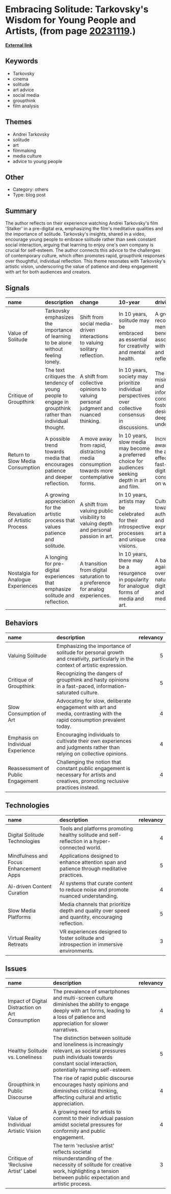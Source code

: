 # __Embracing Solitude: Tarkovsky's Wisdom for Young People and Artists__, (from page [20231119](https://kghosh.substack.com/p/20231119).)

__[External link](https://www.openculture.com/2015/03/andrei-tarkovskys-message-to-young-people.html)__



## Keywords

* Tarkovsky
* cinema
* solitude
* art advice
* social media
* groupthink
* film analysis

## Themes

* Andrei Tarkovsky
* solitude
* art
* filmmaking
* media culture
* advice to young people

## Other

* Category: others
* Type: blog post

## Summary

The author reflects on their experience watching Andrei Tarkovsky's film 'Stalker' in a pre-digital era, emphasizing the film's meditative qualities and the importance of solitude. Tarkovsky's insights, shared in a video, encourage young people to embrace solitude rather than seek constant social interaction, arguing that learning to enjoy one's own company is crucial for self-esteem. The author connects this advice to the challenges of contemporary culture, which often promotes rapid, groupthink responses over thoughtful, individual reflection. This theme resonates with Tarkovsky's artistic vision, underscoring the value of patience and deep engagement with art for both audiences and creators.

## Signals

| name                               | description                                                                                             | change                                                                                  | 10-year                                                                                               | driving-force                                                                                           |   relevancy |
|:-----------------------------------|:--------------------------------------------------------------------------------------------------------|:----------------------------------------------------------------------------------------|:------------------------------------------------------------------------------------------------------|:--------------------------------------------------------------------------------------------------------|------------:|
| Value of Solitude                  | Tarkovsky emphasizes the importance of learning to be alone without feeling lonely.                     | Shift from social media-driven interactions to valuing solitary reflection.             | In 10 years, solitude may be embraced as essential for creativity and mental health.                  | A growing recognition of mental health benefits associated with solitude and self-reflection.           |           5 |
| Critique of Groupthink             | The text critiques the tendency of young people to engage in groupthink rather than individual thought. | A shift from collective opinions to valuing personal judgment and nuanced thinking.     | In 10 years, society may prioritize individual perspectives over collective consensus in discussions. | The rise of misinformation and rapid information consumption fosters a desire for deeper understanding. |           4 |
| Return to Slow Media Consumption   | A possible trend towards media that encourages patience and deeper reflection.                          | A move away from rapid, distracting media consumption towards more contemplative forms. | In 10 years, slow media may become a preferred choice for audiences seeking depth in art and film.    | Increased awareness of the adverse effects of fast-paced digital consumption on well-being.             |           4 |
| Revaluation of Artistic Process    | A growing appreciation for the artistic process that values patience and solitude.                      | A shift from valuing public visibility to valuing depth and personal passion in art.    | In 10 years, artists may be celebrated for their introspective processes and unique visions.          | Cultural shifts towards authenticity and personal expression in art and creativity.                     |           5 |
| Nostalgia for Analogue Experiences | A longing for pre-digital experiences that emphasize solitude and reflection.                           | A transition from digital saturation to a preference for analog experiences.            | In 10 years, there may be a resurgence in popularity for analogue forms of media and art.             | A backlash against the overwhelming nature of digital culture and social media.                         |           3 |

## Behaviors

| name                              | description                                                                                                                           |   relevancy |
|:----------------------------------|:--------------------------------------------------------------------------------------------------------------------------------------|------------:|
| Valuing Solitude                  | Emphasizing the importance of solitude for personal growth and creativity, particularly in the context of artistic expression.        |           5 |
| Critique of Groupthink            | Recognizing the dangers of groupthink and hasty opinions in a fast-paced, information-saturated culture.                              |           5 |
| Slow Consumption of Art           | Advocating for slow, deliberate engagement with art and media, contrasting with the rapid consumption prevalent today.                |           4 |
| Emphasis on Individual Experience | Encouraging individuals to cultivate their own experiences and judgments rather than relying on collective opinions.                  |           4 |
| Reassessment of Public Engagement | Challenging the notion that constant public engagement is necessary for artists and creatives, promoting reclusive practices instead. |           4 |

## Technologies

| name                                   | description                                                                                       |   relevancy |
|:---------------------------------------|:--------------------------------------------------------------------------------------------------|------------:|
| Digital Solitude Technologies          | Tools and platforms promoting healthy solitude and self-reflection in a hyper-connected world.    |           4 |
| Mindfulness and Focus Enhancement Apps | Applications designed to enhance attention span and patience through meditative practices.        |           5 |
| AI-driven Content Curation             | AI systems that curate content to reduce noise and promote nuanced understanding.                 |           4 |
| Slow Media Platforms                   | Media channels that prioritize depth and quality over speed and quantity, encouraging reflection. |           5 |
| Virtual Reality Retreats               | VR experiences designed to foster solitude and introspection in immersive environments.           |           3 |

## Issues

| name                                             | description                                                                                                                                                                            |   relevancy |
|:-------------------------------------------------|:---------------------------------------------------------------------------------------------------------------------------------------------------------------------------------------|------------:|
| Impact of Digital Distraction on Art Consumption | The prevalence of smartphones and multi-screen culture diminishes the ability to engage deeply with art forms, leading to a loss of patience and appreciation for slower narratives.   |           4 |
| Healthy Solitude vs. Loneliness                  | The distinction between solitude and loneliness is increasingly relevant, as societal pressures push individuals towards constant social interaction, potentially harming self-esteem. |           5 |
| Groupthink in Public Discourse                   | The rise of rapid public discourse encourages hasty opinions and diminishes critical thinking, affecting cultural and artistic appreciation.                                           |           4 |
| Value of Individual Artistic Vision              | A growing need for artists to commit to their individual passion amidst societal pressures for conformity and public engagement.                                                       |           4 |
| Critique of 'Reclusive Artist' Label             | The term 'reclusive artist' reflects societal misunderstanding of the necessity of solitude for creative work, highlighting a tension between public expectation and artistic process. |           3 |